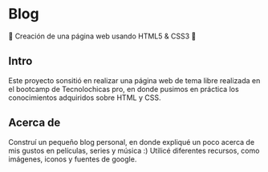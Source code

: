 # Blog

🌟 Creación de una página web usando HTML5 &amp; CSS3 🌟

## Intro
Este proyecto sonsitió en realizar una página web de tema libre realizada en el bootcamp de Tecnolochicas pro, en donde pusimos en práctica los conocimientos adquiridos sobre HTML y CSS.

## Acerca de
Construí un pequeño blog personal, en donde expliqué un poco acerca de mis gustos en películas, series y música :)
Utilicé diferentes recursos, como imágenes, iconos y fuentes de google.
